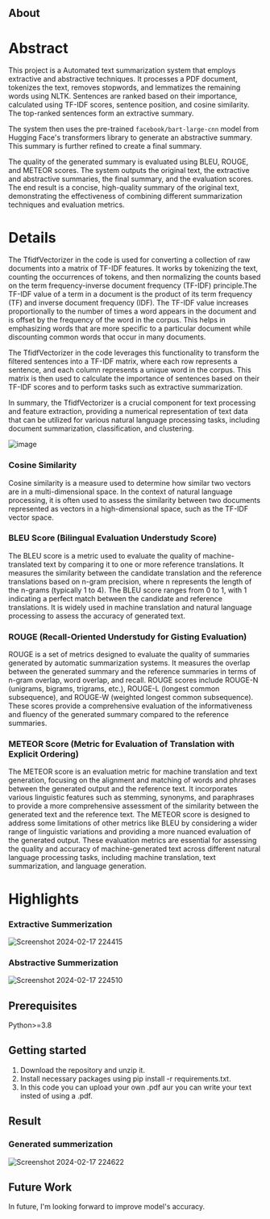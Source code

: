 ## About

# Abstract
This project is a Automated text summarization system that employs extractive and abstractive techniques. It processes a PDF document, tokenizes the text, removes stopwords, and lemmatizes the remaining words using NLTK. Sentences are ranked based on their importance, calculated using TF-IDF scores, sentence position, and cosine similarity. The top-ranked sentences form an extractive summary.

The system then uses the pre-trained `facebook/bart-large-cnn` model from Hugging Face's transformers library to generate an abstractive summary. This summary is further refined to create a final summary.

The quality of the generated summary is evaluated using BLEU, ROUGE, and METEOR scores. The system outputs the original text, the extractive and abstractive summaries, the final summary, and the evaluation scores. The end result is a concise, high-quality summary of the original text, demonstrating the effectiveness of combining different summarization techniques and evaluation metrics.

# Details
The TfidfVectorizer in the code is used for converting a collection of raw documents into a matrix of TF-IDF features. It works by tokenizing the text, counting the occurrences of tokens, and then normalizing the counts based on the term frequency-inverse document frequency (TF-IDF) principle.The TF-IDF value of a term in a document is the product of its term frequency (TF) and inverse document frequency (IDF). The TF-IDF value increases proportionally to the number of times a word appears in the document and is offset by the frequency of the word in the corpus. This helps in emphasizing words that are more specific to a particular document while discounting common words that occur in many documents.

The TfidfVectorizer in the code leverages this functionality to transform the filtered sentences into a TF-IDF matrix, where each row represents a sentence, and each column represents a unique word in the corpus. This matrix is then used to calculate the importance of sentences based on their TF-IDF scores and to perform tasks such as extractive summarization.

In summary, the TfidfVectorizer is a crucial component for text processing and feature extraction, providing a numerical representation of text data that can be utilized for various natural language processing tasks, including document summarization, classification, and clustering.

![image](https://github.com/Akash8292/Automated-Text-Summarization/assets/97883391/37f112c8-7c45-4e49-ac8e-d50af434d89a)

### Cosine Similarity
Cosine similarity is a measure used to determine how similar two vectors are in a multi-dimensional space. In the context of natural language processing, it is often used to assess the similarity between two documents represented as vectors in a high-dimensional space, such as the TF-IDF vector space.

### BLEU Score (Bilingual Evaluation Understudy Score)
The BLEU score is a metric used to evaluate the quality of machine-translated text by comparing it to one or more reference translations. It measures the similarity between the candidate translation and the reference translations based on n-gram precision, where n represents the length of the n-grams (typically 1 to 4). The BLEU score ranges from 0 to 1, with 1 indicating a perfect match between the candidate and reference translations. It is widely used in machine translation and natural language processing to assess the accuracy of generated text.

### ROUGE (Recall-Oriented Understudy for Gisting Evaluation)
ROUGE is a set of metrics designed to evaluate the quality of summaries generated by automatic summarization systems. It measures the overlap between the generated summary and the reference summaries in terms of n-gram overlap, word overlap, and recall. ROUGE scores include ROUGE-N (unigrams, bigrams, trigrams, etc.), ROUGE-L (longest common subsequence), and ROUGE-W (weighted longest common subsequence). These scores provide a comprehensive evaluation of the informativeness and fluency of the generated summary compared to the reference summaries.

### METEOR Score (Metric for Evaluation of Translation with Explicit Ordering)
The METEOR score is an evaluation metric for machine translation and text generation, focusing on the alignment and matching of words and phrases between the generated output and the reference text. It incorporates various linguistic features such as stemming, synonyms, and paraphrases to provide a more comprehensive assessment of the similarity between the generated text and the reference text. The METEOR score is designed to address some limitations of other metrics like BLEU by considering a wider range of linguistic variations and providing a more nuanced evaluation of the generated output.
These evaluation metrics are essential for assessing the quality and accuracy of machine-generated text across different natural language processing tasks, including machine translation, text summarization, and language generation.

# Highlights

### Extractive Summerization 

![Screenshot 2024-02-17 224415](https://github.com/Akash8292/Automated-Text-Summarization-/assets/97883391/d0601fd1-f6f4-4d65-a4aa-4aa2441c411c)

### Abstractive Summerization 

![Screenshot 2024-02-17 224510](https://github.com/Akash8292/Automated-Text-Summarization-/assets/97883391/fb0ccca4-1545-451a-bba3-ad6332c5cf35)


## Prerequisites
Python>=3.8

## Getting started
1. Download the repository and unzip it.
2. Install necessary packages using pip install -r requirements.txt.
3. In this code you can upload your own .pdf aur you can write your text insted of using a .pdf.

## Result
### Generated summerization
![Screenshot 2024-02-17 224622](https://github.com/Akash8292/Automated-Text-Summarization-/assets/97883391/16bbe138-a1c6-4460-a822-e522596d42cc)

## Future Work
In future, I'm looking forward to improve model's accuracy.
